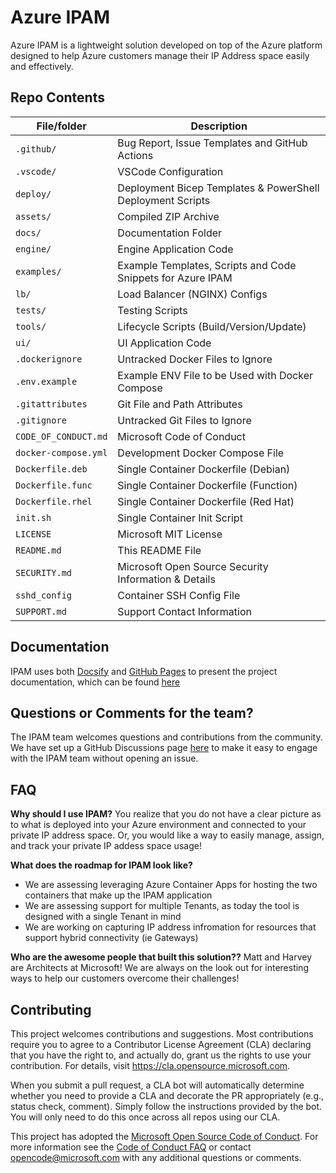 <!--
---
page_type: sample
languages:
- python
products:
- azure
- azure-cosmosdb
- azure-bicep
- azure-app-service-plans
- azure-app-insights
description: "IPAM - Azure IP Address Management made easy!"
---
-->

# Azure IPAM

<!-- 
Guidelines on README format: https://review.docs.microsoft.com/help/onboard/admin/samples/concepts/readme-template?branch=master

Guidance on onboarding samples to docs.microsoft.com/samples: https://review.docs.microsoft.com/help/onboard/admin/samples/process/onboarding?branch=master

Taxonomies for products and languages: https://review.docs.microsoft.com/new-hope/information-architecture/metadata/taxonomies?branch=master
-->

Azure IPAM is a lightweight solution developed on top of the Azure platform designed to help Azure customers manage their IP Address space easily and effectively. 

## Repo Contents

| File/folder          | Description                                                   |
|----------------------|---------------------------------------------------------------|
| `.github/`           | Bug Report, Issue Templates and GitHub Actions                |
| `.vscode/`           | VSCode Configuration                                          |
| `deploy/`            | Deployment Bicep Templates & PowerShell Deployment Scripts    |
| `assets/`            | Compiled ZIP Archive                                          |
| `docs/`              | Documentation Folder                                          |
| `engine/`            | Engine Application Code                                       |
| `examples/`          | Example Templates, Scripts and Code Snippets for Azure IPAM   |
| `lb/`                | Load Balancer (NGINX) Configs                                 |
| `tests/`             | Testing Scripts                                               |
| `tools/`             | Lifecycle Scripts (Build/Version/Update)                      |
| `ui/`                | UI Application Code                                           |
| `.dockerignore`      | Untracked Docker Files to Ignore                              |
| `.env.example`       | Example ENV File to be Used with Docker Compose               |
| `.gitattributes`     | Git File and Path Attributes                                  |
| `.gitignore`         | Untracked Git Files to Ignore                                 |
| `CODE_OF_CONDUCT.md` | Microsoft Code of Conduct                                     |
| `docker-compose.yml` | Development Docker Compose File                               |
| `Dockerfile.deb`     | Single Container Dockerfile (Debian)                          |
| `Dockerfile.func`    | Single Container Dockerfile (Function)                        |
| `Dockerfile.rhel`    | Single Container Dockerfile (Red Hat)                         |
| `init.sh`            | Single Container Init Script                                  |
| `LICENSE`            | Microsoft MIT License                                         |
| `README.md`          | This README File                                              |
| `SECURITY.md`        | Microsoft Open Source Security Information & Details          |
| `sshd_config`        | Container SSH Config File                                     |
| `SUPPORT.md`         | Support Contact Information                                   |

## Documentation

IPAM uses both [Docsify](https://docsify.js.org/) and [GitHub Pages](https://docs.github.com/en/github/working-with-github-pages) to present the project documentation, which can be found [here](https://azure.github.io/ipam/)

## Questions or Comments for the team?
The IPAM team welcomes questions and contributions from the community. We have set up a GitHub Discussions page [here](https://github.com/Azure/ipam/discussions) to make it easy to engage with the IPAM team without opening an issue.

## FAQ

**Why should I use IPAM?**
You realize that you do not have a clear picture as to what is deployed into your Azure environment and connected to your private IP address space. Or, you would like a way to easily manage, assign, and track your private IP addess space usage!

**What does the roadmap for IPAM look like?**
- We are assessing leveraging Azure Container Apps for hosting the two containers that make up the IPAM application
- We are assessing support for multiple Tenants, as today the tool is designed with a single Tenant in mind
- We are working on capturing IP address infromation for resources that support hybrid connectivity (ie Gateways)

**Who are the awesome people that built this solution??**
Matt and Harvey are Architects at Microsoft! We are always on the look out for interesting ways to help our customers overcome their challenges!

## Contributing

This project welcomes contributions and suggestions.  Most contributions require you to agree to a
Contributor License Agreement (CLA) declaring that you have the right to, and actually do, grant us
the rights to use your contribution. For details, visit https://cla.opensource.microsoft.com.

When you submit a pull request, a CLA bot will automatically determine whether you need to provide
a CLA and decorate the PR appropriately (e.g., status check, comment). Simply follow the instructions
provided by the bot. You will only need to do this once across all repos using our CLA.

This project has adopted the [Microsoft Open Source Code of Conduct](https://opensource.microsoft.com/codeofconduct/).
For more information see the [Code of Conduct FAQ](https://opensource.microsoft.com/codeofconduct/faq/) or
contact [opencode@microsoft.com](mailto:opencode@microsoft.com) with any additional questions or comments.
